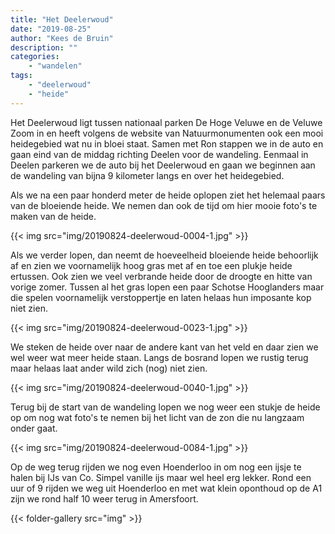 ```yaml
---
title: "Het Deelerwoud"
date: "2019-08-25"
author: "Kees de Bruin"
description: ""
categories:
    - "wandelen"
tags:
    - "deelerwoud"
    - "heide"
---
```


Het Deelerwoud ligt tussen nationaal parken De Hoge Veluwe en de Veluwe Zoom in en heeft volgens de website van Natuurmonumenten ook een mooi heidegebied wat nu in bloei staat. Samen met Ron stappen we in de auto en gaan eind van de middag richting Deelen voor de wandeling. Eenmaal in Deelen parkeren we de auto bij het Deelerwoud en gaan we beginnen aan de wandeling van bijna 9 kilometer langs en over het heidegebied.

Als we na een paar honderd meter de heide oplopen ziet het helemaal paars van de bloeiende heide. We nemen dan ook de tijd om hier mooie foto's te maken van de heide.

{{< img src="img/20190824-deelerwoud-0004-1.jpg" >}}

Als we verder lopen, dan neemt de hoeveelheid bloeiende heide behoorlijk af en zien we voornamelijk hoog gras met af en toe een plukje heide ertussen. Ook zien we veel verbrande heide door de droogte en hitte van vorige zomer. Tussen al het gras lopen een paar Schotse Hooglanders maar die spelen voornamelijk verstoppertje en laten helaas hun imposante kop niet zien.

{{< img src="img/20190824-deelerwoud-0023-1.jpg" >}}

We steken de heide over naar de andere kant van het veld en daar zien we wel weer wat meer heide staan. Langs de bosrand lopen we rustig terug maar helaas laat ander wild zich (nog) niet zien.

{{< img src="img/20190824-deelerwoud-0040-1.jpg" >}}

Terug bij de start van de wandeling lopen we nog weer een stukje de heide op om nog wat foto's te nemen bij het licht van de zon die nu langzaam onder gaat.

{{< img src="img/20190824-deelerwoud-0084-1.jpg" >}}

Op de weg terug rijden we nog even Hoenderloo in om nog een ijsje te halen bij IJs van Co. Simpel vanille ijs maar wel heel erg lekker. Rond een uur of 9 rijden we weg uit Hoenderloo en met wat klein oponthoud op de A1 zijn we rond half 10 weer terug in Amersfoort.

{{< folder-gallery src="img" >}}